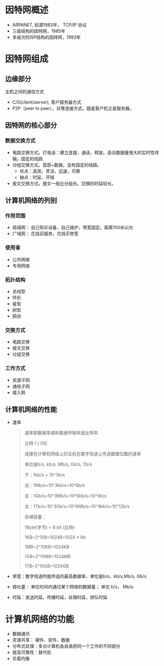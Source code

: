 #  因特网概述

- ARPANET, 起源1983年， TCP/IP 协议
- 三级结构的因特网，1985年
- 多层次的ISP结构的因特网，1993年 

# 因特网组成

## 边缘部分

主机之间的通信方式

- C/S(client/server), 客户服务器方式
- P2P（peer to peer），对等连接方式。既是客户机又是服务器。

## 因特网的核心部分

### 数据交换方式

- 电路交换方式。打电话：建立连接，通话，释放。适合数据量很大的实时性传输。固定的线路
- 分组交换方式。首部+数据。没有固定的线路。
    - 优点：高效，灵活，迅速，可靠
    - 缺点：时延，开销
- 报文交换方式。报文一般比分组长。交换的时延较长。

## 计算机网络的列别

### 作用范围

- 局域网： 自己购买设备，自己维护，带宽固定。距离100米以内
- 广域网： 花钱买服务，花钱买带宽

### 使用者

- 公共网络
- 专用网络

### 拓扑结构

- 总线型
- 环形
- 星型
- 树型
- 网状

### 交换方式

- 电路交换
- 报文交换
- 分组交换

### 工作方式

- 资源子网
- 通信子网
- 接入网

## 计算机网络的性能

- 速率

  > 速率即数据率或称数据传输率或比特率
  >
  > 比特 1 / 0位
  >
  > 连接在计算机网络上的主机在数字信道上传送数据位数的速率
  >
  > 单位是b/s, kb/s, Mb/s, Gb/s, Tb/s
  >
  > 
  >
  > 千：1kb/s = 10^3b/s
  >
  > 兆：1Mb/s=10^3kb/s=10^6b/s
  >
  > 吉：1Gb/s=10^3Mb/s=10^6kb/s=10^9b/s
  >
  > 太：1Tb/s=10^3Gb/s=10^6Mb/s=10^9kb/s=10^12b/s
  >
  > 
  >
  > 存储容量：
  >
  > 1Byte(字节) = 8 bit (比特)
  >
  > 1KB=2^10B=1024B=1024 * 8b
  >
  > 1MB=2^10KB=1024KB
  >
  > 1GB=2^10MB=1024MB
  >
  > 1TB=2^10GB=1024GB

- 带宽：数字信道所能传送的最高数据率，单位是b/s，kb/s,Mb/s, Gb/s

- 吞吐量： 单位时间内通过某个网络的数据量； 单位 b/s， Mb/s

- 时延：发送时延，传播时延，处理时延，排队时延
  

# 计算机网络的功能

- 数据通讯
- 资源共享： 硬件、软件、数据
- 分布式处理：多台计算机各自承担同一个工作的不同部分
- 提高可靠性：替代机
- 负载均衡